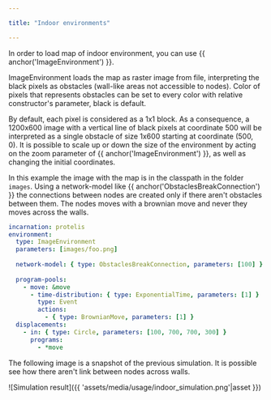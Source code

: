 ```yaml
---

title: "Indoor environments"

---
```


In order to load map of indoor environment, you can use {{ anchor('ImageEnvironment') }}.

ImageEnvironment loads the map as raster image from file, interpreting the black pixels as obstacles
(wall-like areas not accessible to nodes). Color of pixels that represents obstacles can be set to
every color with relative constructor's parameter, black is default.

By default, each pixel is considered as a 1x1 block.
As a consequence, a 1200x600 image with a vertical line of black pixels at coordinate 500 will be interpreted as a single
obstacle of size 1x600 starting at coordinate (500, 0).
It is possible to scale up or down the size of the environment by acting on the zoom parameter of {{ anchor('ImageEnvironment') }},
as well as changing the initial coordinates.

In this example the image with the map is in the classpath in the folder `images`. Using a network-model 
like {{ anchor('ObstaclesBreakConnection') }} the connections between nodes are created only if there
aren't obstacles between them. The nodes moves with a brownian move and never they moves across the walls.
```yaml
incarnation: protelis
environment:
  type: ImageEnvironment
  parameters: [images/foo.png]
  
  network-model: { type: ObstaclesBreakConnection, parameters: [100] }
  
  program-pools:
    - move: &move
      - time-distribution: { type: ExponentialTime, parameters: [1] }
        type: Event
        actions:
          - { type: BrownianMove, parameters: [1] }
  displacements:
    - in: { type: Circle, parameters: [100, 700, 700, 300] }
      programs: 
        - *move
```

The following image is a snapshot of the previous simulation. It is possible see how there aren't link
between nodes across walls.

![Simulation result]({{ 'assets/media/usage/indoor_simulation.png'|asset }})